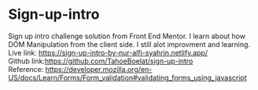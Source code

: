 # Sign-up-intro
Sign up intro challenge solution from Front End Mentor. I learn about how DOM Manipulation from the client side. I still alot improvment and learning.
<br>
Live link: https://sign-up-intro-by-nur-alfi-syahrin.netlify.app/
<br>
Github link:https://github.com/TahoeBoelat/sign-up-intro
<br>
Reference: https://developer.mozilla.org/en-US/docs/Learn/Forms/Form_validation#validating_forms_using_javascript
